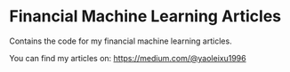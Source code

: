 # Financial Machine Learning Articles
Contains the code for my financial machine learning articles.

You can find my articles on: https://medium.com/@yaoleixu1996
